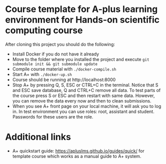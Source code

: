 # Course template for A-plus learning environment for Hands-on scientific computing course

After cloning this project you should do the following:
- Install Docker if you do not have it already
- Move to the folder where you installed the project and execute `git submodule init && git submodule update`
- Compile course material with `./docker-compile.sh`
- Start A+ with `./docker-up.sh`
- Course should be running at  http://localhost:8000
- Stop A+ by pressing Q, S, ESC or CTRL+C in the terminal. Notice that S and ESC save database, Q and CTRL+C remove all data. To test parts of the course press S or ESC and then restart with same data. However, you can remove the data every now and then to clean submissions. 
- When you see A+ front page on your local machine, it will ask you to log in. In test environment you can use roles: root, assistant and student. Passwords for these users are the role.

# Additional links

- A+ quickstart guide: https://apluslms.github.io/guides/quick/ for template course which works as a manual guide to A+ system.